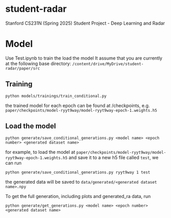 # student-radar
 Stanford CS231N (Spring 2025) Student Project - Deep Learning and Radar

# Model
 Use Test.ipynb to train the load the model
 It assume that you are currently at the following base directory: `/content/drive/MyDrive/student-radar/paper/src`
## Training 
```
python models/trainings/train_conditional.py
```
the trained model for each epoch can be found at /checkpoints, e.g. `paper/checkpoints/model-ryyt9way/model-ryyt9way-epoch-1.weights.h5`
## Load the model
```
python generate/save_conditional_generations.py <model name> <epoch number> <generated dataset name>
```
for example, to load the model at `paper/checkpoints/model-ryyt9way/model-ryyt9way-epoch-1.weights.h5` and save it to a new h5 file called `test`, we can run
```
python generate/save_conditional_generations.py ryyt9way 1 test
```
the generated data will be saved to `data/generated/<generated dataset name>.npy`

To get the full generation, including plots and generated_ra data, run
```
python generate/get_generations.py <model name> <epoch number> <generated dataset name>
```
